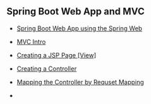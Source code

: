 #
## Spring Boot Web App and MVC

- [ Spring Boot Web App using the Spring Web](src/main/java/com/jspring6/springbootwebapp1/SpringBootWebApp1Application.java)

- [ MVC Intro ](/ServletWebsite/Docks/IntroToMVC.md)

- [ Creating a JSP Page [View] ](src/main/webapp/WEB-INF/views/index.jsp)

- [ Creating a Controller ](src/main/java/com/jspring6/springbootwebapp1/HomeController.java)

- [Mapping the Controller by Requset Mapping ](src/main/java/com/jspring6/springbootwebapp1/HomeController.java)

- 